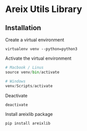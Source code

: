 # Areix Utils Library

## Installation
Create a virtual environment
```
virtualenv venv --python=python3
```
Activate the virtual environment
```python
# Macbook / Linus
source venv/bin/activate

# Windows
venv/Scripts/activate
```
Deactivate
```
deactivate
```
Install areixlib package
```
pip install areixlib
```
